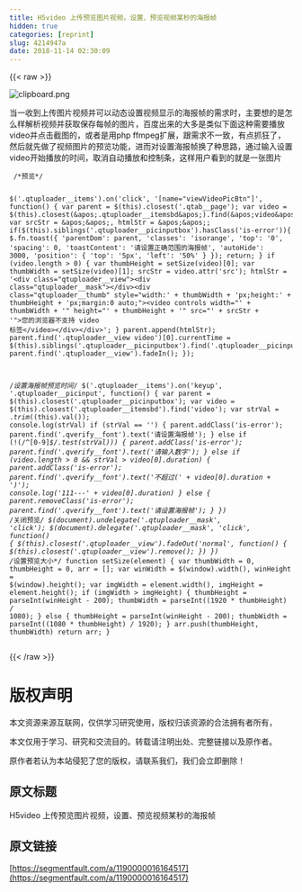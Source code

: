 ```yaml
---
title: H5video 上传预览图片视频，设置、预览视频某秒的海报帧
hidden: true
categories: [reprint]
slug: 4214947a
date: 2018-11-14 02:30:09
---
```


{{< raw >}}
<p><span class="img-wrap"><img data-src="/img/bVbfZhC?w=206&amp;h=162" src="https://static.alili.tech/img/bVbfZhC?w=206&amp;h=162" alt="clipboard.png" title="clipboard.png"></span></p><p>&#x5F53;&#x4E00;&#x6536;&#x5230;&#x4E0A;&#x4F20;&#x56FE;&#x7247;&#x89C6;&#x9891;&#x5E76;&#x53EF;&#x4EE5;&#x52A8;&#x6001;&#x8BBE;&#x7F6E;&#x89C6;&#x9891;&#x663E;&#x793A;&#x7684;&#x6D77;&#x62A5;&#x5E27;&#x7684;&#x9700;&#x6C42;&#x65F6;&#xFF0C;&#x4E3B;&#x8981;&#x60F3;&#x7684;&#x662F;&#x600E;&#x4E48;&#x6837;&#x89E3;&#x6790;&#x89C6;&#x9891;&#x5E76;&#x83B7;&#x53D6;&#x4FDD;&#x5B58;&#x6BCF;&#x5E27;&#x7684;&#x56FE;&#x7247;&#xFF0C;&#x767E;&#x5EA6;&#x51FA;&#x6765;&#x7684;&#x5927;&#x591A;&#x662F;&#x7C7B;&#x4F3C;&#x4E0B;&#x9762;&#x8FD9;&#x79CD;&#x9700;&#x8981;&#x64AD;&#x653E;video&#x5E76;&#x70B9;&#x51FB;&#x622A;&#x56FE;&#x7684;&#xFF0C;&#x6216;&#x8005;&#x662F;&#x7528;php ffmpeg&#x6269;&#x5C55;&#xFF0C;&#x8DDF;&#x9700;&#x6C42;&#x4E0D;&#x4E00;&#x81F4;&#xFF0C;&#x6709;&#x70B9;&#x6293;&#x72C2;&#x4E86;&#xFF0C;&#x7136;&#x540E;&#x5C31;&#x5148;&#x505A;&#x4E86;&#x89C6;&#x9891;&#x56FE;&#x7247;&#x7684;&#x9884;&#x89C8;&#x529F;&#x80FD;&#xFF0C;&#x8FDB;&#x800C;&#x5BF9;&#x8BBE;&#x7F6E;&#x6D77;&#x62A5;&#x5E27;&#x6362;&#x4E86;&#x79CD;&#x601D;&#x8DEF;&#xFF0C;&#x901A;&#x8FC7;&#x8F93;&#x5165;&#x8BBE;&#x7F6E;video&#x5F00;&#x59CB;&#x64AD;&#x653E;&#x7684;&#x65F6;&#x95F4;&#xFF0C;&#x53D6;&#x6D88;&#x81EA;&#x52A8;&#x64AD;&#x653E;&#x548C;&#x63A7;&#x5236;&#x6761;&#xFF0C;&#x8FD9;&#x6837;&#x7528;&#x6237;&#x770B;&#x5230;&#x7684;&#x5C31;&#x662F;&#x4E00;&#x5F20;&#x56FE;&#x7247;</p><pre><code> /*&#x9884;&#x89C8;*/
              
$(&apos;.qtuploader__items&apos;).on(&apos;click&apos;, &apos;[name=&quot;viewVideoPicBtn&quot;]&apos;, function() {
    var parent = $(this).closest(&apos;.qtab__page&apos;);
    var video = $(this).closest(&apos;.qtuploader__itemsbd&apos;).find(&apos;video&apos;);
    var srcStr = &apos;&apos;, htmlStr = &apos;&apos;;
    if($(this).siblings(&apos;.qtuploader__picinputbox&apos;).hasClass(&apos;is-error&apos;)){
      $.fn.toast({
        &apos;parentDom&apos;: parent,
        &apos;classes&apos;: &apos;isorange&apos;,
        &apos;top&apos;: &apos;0&apos;,
        &apos;spacing&apos;: 0,
        &apos;toastContent&apos;: &apos;&#x8BF7;&#x8BBE;&#x7F6E;&#x6B63;&#x786E;&#x8303;&#x56F4;&#x7684;&#x6D77;&#x62A5;&#x5E27;&apos;,
        &apos;autoHide&apos;: 3000,
        &apos;position&apos;: {
          &apos;top&apos;: &apos;5px&apos;,
          &apos;left&apos;: &apos;50%&apos;
        }
      });
      return;
    }
    if (video.length &gt; 0) {
      var thumbHeight = setSize(video)[0];
      var thumbWidth = setSize(video)[1];
      srcStr = video.attr(&apos;src&apos;);
      htmlStr = &apos;&lt;div class=&quot;qtuploader__view&quot;&gt;&lt;div class=&quot;qtuploader__mask&quot;&gt;&lt;/div&gt;&lt;div class=&quot;qtuploader__thumb&quot; style=&quot;width:&apos; + thumbWidth + &apos;px;height:&apos; + thumbHeight + &apos;px;margin:0 auto;&quot;&gt;&lt;video controls width=&quot;&apos; + thumbWidth + &apos;&quot; height=&quot;&apos; + thumbHeight + &apos;&quot; src=&quot;&apos; + srcStr + &apos;&quot;&gt;&#x60A8;&#x7684;&#x6D4F;&#x89C8;&#x5668;&#x4E0D;&#x652F;&#x6301; video &#x6807;&#x7B7E;&lt;/video&gt;&lt;/div&gt;&lt;/div&gt;&apos;;
    }
    parent.append(htmlStr);
    parent.find(&apos;.qtuploader__view video&apos;)[0].currentTime = $(this).siblings(&apos;.qtuploader__picinputbox&apos;).find(&apos;.qtuploader__picinput&apos;).val();
    parent.find(&apos;.qtuploader__view&apos;).fadeIn();
  });
  
  /*&#x8BBE;&#x7F6E;&#x6D77;&#x62A5;&#x5E27;&#x9884;&#x89C8;&#x65F6;&#x95F4;*/
  $(&apos;.qtuploader__items&apos;).on(&apos;keyup&apos;, &apos;.qtuploader__picinput&apos;, function() {
    var parent = $(this).closest(&apos;.qtuploader__picinputbox&apos;);
    var video = $(this).closest(&apos;.qtuploader__itemsbd&apos;).find(&apos;video&apos;);
    var strVal = $.trim($(this).val());
    console.log(strVal)
    if (strVal == &apos;&apos;) {
      parent.addClass(&apos;is-error&apos;);
      parent.find(&apos;.qverify__font&apos;).text(&apos;&#x8BF7;&#x8BBE;&#x7F6E;&#x6D77;&#x62A5;&#x5E27;&apos;);
    } else if (!(/^[0-9]*$/.test(strVal))) {
      parent.addClass(&apos;is-error&apos;);
      parent.find(&apos;.qverify__font&apos;).text(&apos;&#x8BF7;&#x8F93;&#x5165;&#x6570;&#x5B57;&apos;);
    } else if (video.length &gt; 0 &amp;&amp; strVal &gt; video[0].duration) {
      parent.addClass(&apos;is-error&apos;);
      parent.find(&apos;.qverify__font&apos;).text(&apos;&#x4E0D;&#x8D85;&#x8FC7;(&apos; + video[0].duration + &apos;)&apos;);
      console.log(&apos;111---&apos; + video[0].duration)
    } else {
      parent.removeClass(&apos;is-error&apos;);
      parent.find(&apos;.qverify__font&apos;).text(&apos;&#x8BF7;&#x8BBE;&#x7F6E;&#x6D77;&#x62A5;&#x5E27;&apos;);
    }
  })
  /*&#x5173;&#x95ED;&#x9884;&#x89C8;*/
  $(document).undelegate(&apos;.qtuploader__mask&apos;, &apos;click&apos;);
  $(document).delegate(&apos;.qtuploader__mask&apos;, &apos;click&apos;, function() {
    $(this).closest(&apos;.qtuploader__view&apos;).fadeOut(&apos;normal&apos;, function() {
      $(this).closest(&apos;.qtuploader__view&apos;).remove();
    })
  })
  /*&#x8BBE;&#x7F6E;&#x9884;&#x89C8;&#x5927;&#x5C0F;*/
  function setSize(element) {
    var thumbWidth = 0, thumbHeight = 0, arr = [];
    var winWidth = $(window).width(), winHeight = $(window).height();
    var imgWidth = element.width(), imgHeight = element.height();
    if (imgWidth &gt; imgHeight) {
      thumbHeight = parseInt(winHeight - 200);
      thumbWidth = parseInt((1920 * thumbHeight) / 1080);
    } else {
      thumbHeight = parseInt(winHeight - 200);
      thumbWidth = parseInt((1080 * thumbHeight) / 1920);
    }
    arr.push(thumbHeight, thumbWidth)
    return arr;
  }
</code></pre>
{{< /raw >}}

# 版权声明
本文资源来源互联网，仅供学习研究使用，版权归该资源的合法拥有者所有，

本文仅用于学习、研究和交流目的。转载请注明出处、完整链接以及原作者。 

原作者若认为本站侵犯了您的版权，请联系我们，我们会立即删除！

## 原文标题
H5video 上传预览图片视频，设置、预览视频某秒的海报帧

## 原文链接
[https://segmentfault.com/a/1190000016164517](https://segmentfault.com/a/1190000016164517)


